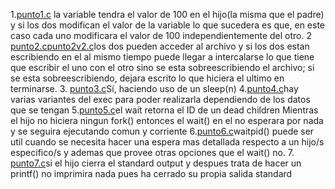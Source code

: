 1.[punto1.c](punto1.c) la variable tendra el valor de 100 en el hijo(la misma que el padre)  y si los dos modifican el valor de la variable lo que sucedera es que,
 en este caso cada uno modificara el valor de 100 independientemente del otro.
2 [punto2.c](punto2.c)[punto2v2.c](punto2v2.c)los dos pueden acceder al archivo y si los dos estan escribiendo en el al mismo tiempo puede llegar a intercalarse lo que tiene que escribir el uno con el otro sino se esta sobreescribiendo el archivo;
  si se esta sobreescribiendo, dejara escrito lo que hiciera el ultimo en terminarse.
3. [punto3.c](punto3.c)Sí, haciendo uso de un sleep(n) 
4.[punto4.c](punto4.c)hay varias variantes del exec para poder realizarla dependiendo de los datos que se tengan
5.[punto5.c](punto5.c)el wait retorna el ID de un dead children
  Mientras el hijo no hiciera ningun fork() entonces el wait() en el no esperara por nada y se seguira ejecutando comun y corriente
6.[punto6.c](punto6.c)waitpid() puede ser util cuando se necesita hacer una espera mas detallada respecto a un hijo/s especifico/s
  y ademas que provee otras opciones que el wait() no.
7. [punto7.c](punto7.c)si el hijo cierra el standard output y despues trata de hacer un printf() no imprimira nada pues ha cerrado su
 propia salida standard
